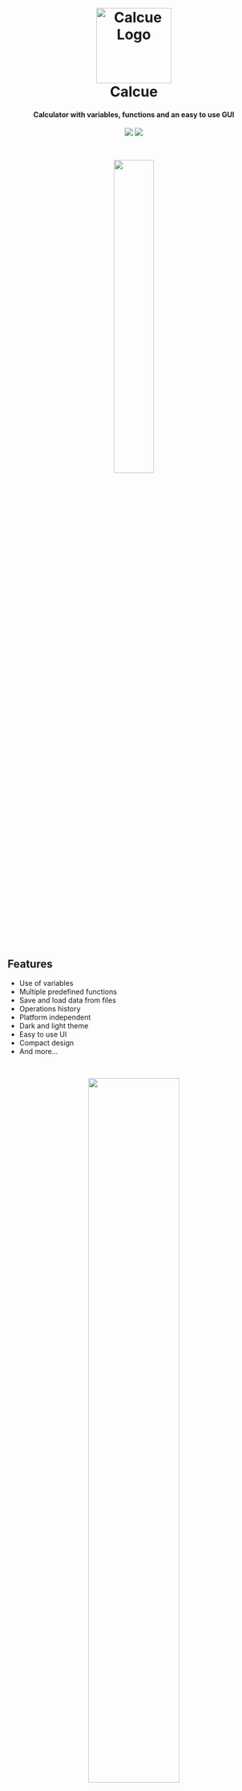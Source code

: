 <h1 align="center">
  <br>
  <img src="http://usbac.com.ve/images/Calcue%20Logo.png" alt="Calcue Logo" width="150">
  <br>
  Calcue
  <br>
</h1>
<h4 align="center">Calculator with variables, functions and an easy to use GUI</h4>

<p align="center">
<img src="https://img.shields.io/badge/stability-stable-brightgreen.svg"> <img src="https://img.shields.io/badge/version-0.9.0-blue.svg">
</p>

</br>
<p align="center">
<img src="http://usbac.com.ve/images/Calcue%20Screenshot.png" width="40%"> 
</p>


## Features

* Use of variables
* Multiple predefined functions
* Save and load data from files
* Operations history
* Platform independent
* Dark and light theme
* Easy to use UI
* Compact design
* And more...

</br>
<p align="center">
<img src="https://mir-s3-cdn-cf.behance.net/project_modules/1400/6df2b173776045.5c151efb78cb9.png" width="60%" height="60%"> 
</p>


## Reserved functions

* SQRT - The square root of a value
* SIN / COS / TAN - The trigonometric sine / cosine / tangent of an angle
* ASIN / ACOS / ATAN - The trigonometric arc sine / cosine / tangent of an angle
* LOG - The natural logarithm (base e) of a value
* FLOOR / CEIL - The value rounded down / up
* ABS - The absolute number of a value
* RAND - Random number between zero and the indicated value

More information about the reserved functions and how to use the software available in the [Wiki](https://github.com/Usbac/Calcue/wiki)


## Download

[Calcue v1.0.0](https://github.com/Usbac/Calcue/releases/download/v1.0.0/Calcue-1.0.0.jar) </br>
*JAVA required*

[Calcue v1.0.0 - Windows](https://github.com/Usbac/Calcue/releases/download/v1.0.0/Calcue.1.0.0.Windows.zip) </br>
*Comes with its installer and NO JAVA required*


## Contributing

When contributing to this repository, you can first discuss the change you wish to make via issue, email, or any other method with me before making a change. Don't be shy :)


## License

This project is licensed under the GNU General Public License v3.0 - see the [LICENSE.md](LICENSE.md) file for details

